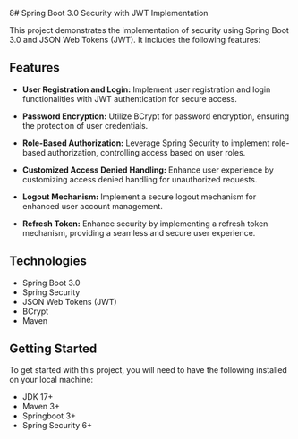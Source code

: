8# Spring Boot 3.0 Security with JWT Implementation

This project demonstrates the implementation of security using Spring Boot 3.0 and JSON Web Tokens (JWT). It includes the following features:

## Features

- **User Registration and Login:** Implement user registration and login functionalities with JWT authentication for secure access.
  
- **Password Encryption:** Utilize BCrypt for password encryption, ensuring the protection of user credentials.

- **Role-Based Authorization:** Leverage Spring Security to implement role-based authorization, controlling access based on user roles.

- **Customized Access Denied Handling:** Enhance user experience by customizing access denied handling for unauthorized requests.

- **Logout Mechanism:** Implement a secure logout mechanism for enhanced user account management.

- **Refresh Token:** Enhance security by implementing a refresh token mechanism, providing a seamless and secure user experience.

## Technologies

- Spring Boot 3.0
- Spring Security
- JSON Web Tokens (JWT)
- BCrypt
- Maven

## Getting Started

To get started with this project, you will need to have the following installed on your local machine:

- JDK 17+
- Maven 3+
- Springboot 3+
- Spring Security 6+
